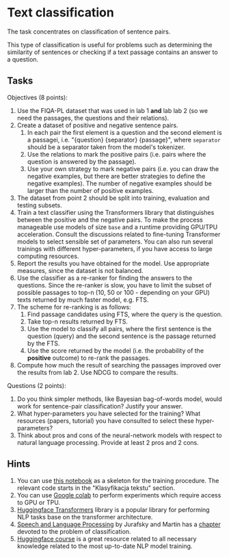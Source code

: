 # Text classification

The task concentrates on classification of sentence pairs.

This type of classification is useful for problems such as determining the similarity of sentences or
checking if a text passage contains an answer to a question.


## Tasks

Objectives (8 points):

1. Use the FIQA-PL dataset that was used in lab 1 **and** lab lab 2 (so we need the passages, the questions and their
   relations).
1. Create a dataset of positive and negative sentence pairs.
   1. In each pair the first element is a question and the second element is a passagei, i.e. "{question} {separator} {passage}",
      where `separator` should be a separator taken from the model's tokenizer.
   2. Use the relations to mark the positive pairs (i.e. pairs where the question is answered
      by the passage).
   3. Use your own strategy to mark negative pairs (i.e. you can draw the negative examples, but there are
      better strategies to define the negative examples). The number of negative examples should be larger than the
      number of positive examples.
1. The dataset from point 2 should be split into training, evaluation and testing subsets.
1. Train a text classifier using the Transformers library that distinguishes between the positive and the negative
   pairs. To make the process manageable use models of size `base` and a runtime providing GPU/TPU acceleration.
   Consult the discussions related to fine-tuning Transformer models to select sensible set of parameters.
   You can also run several trainings with different hyper-parameters, if you have access to large computing resources.
1. Report the results you have obtained for the model. Use appropriate measures, since the dataset is not balanced.
1. Use the classifier as a re-ranker for finding the answers to the questions. Since the re-ranker is slow, you
   have to limit the subset of possible passages to top-n (10, 50 or 100 - depending on your GPU) texts returned by much faster model, e.g. FTS.
1. The scheme for re-ranking is as follows:
   1. Find passage candidates using FTS, where the query is the question.
   1. Take top-n results returned by FTS.
   1. Use the model to classify all pairs, where the first sentence is the question (query) and the second sentence is
      the passage returned by the FTS.
   1. Use the score returned by the model (i.e. the probability of the **positive** outcome) to re-rank the passages.
1. Compute how much the result of searching the passages improved over the results from lab 2. Use NDCG to compare the
   results.

Questions (2 points):

1. Do you think simpler methods, like Bayesian bag-of-words model, would work for sentence-pair classification? Justify
   your answer.
1. What hyper-parameters you have selected for the training? What resources (papers, tutorial) you have consulted to 
   select these hyper-parameters?
1. Think about pros and cons of the neural-network models with respect to natural language processing. Provide at least
   2 pros and 2 cons.

## Hints

1. You can use [this notebook](https://github.com/apohllo/sztuczna-inteligencja/tree/master/lab5) as a skeleton for the training procedure.
   The relevant code starts in the "Klasyfikacja tekstu" section.
1. You can use [Google colab](https://colab.research.google.com/notebooks/intro.ipynb) to perform experiments which
   require access to GPU or TPU.
1. [Huggingface Transformers](https://github.com/huggingface/transformers) library is a popular library for performing NLP tasks base on the transformer
   architecture.
1. [Speech and Language Processing](https://web.stanford.edu/~jurafsky/slp3/) by Jurafsky and Martin 
   has a [chapter](https://web.stanford.edu/~jurafsky/slp3/4.pdf) devoted to the problem of classification.
1. [Huggingface course](https://huggingface.co/course/chapter1/1) is a great resource related to all necessary knowledge related to the most up-to-date NLP model training.
